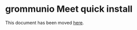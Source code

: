 # grommunio Meet quick install

This document has been moved [here](https://jitsi.github.io/handbook/docs/devops-guide/devops-guide-quickstart).
